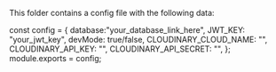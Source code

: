 This folder contains a config file with the following data:

const config = {
database:"your_database_link_here",
JWT_KEY: "your_jwt_key",
devMode: true/false,
CLOUDINARY_CLOUD_NAME: "",
CLOUDINARY_API_KEY: "",
CLOUDINARY_API_SECRET: "",
};
module.exports = config;
